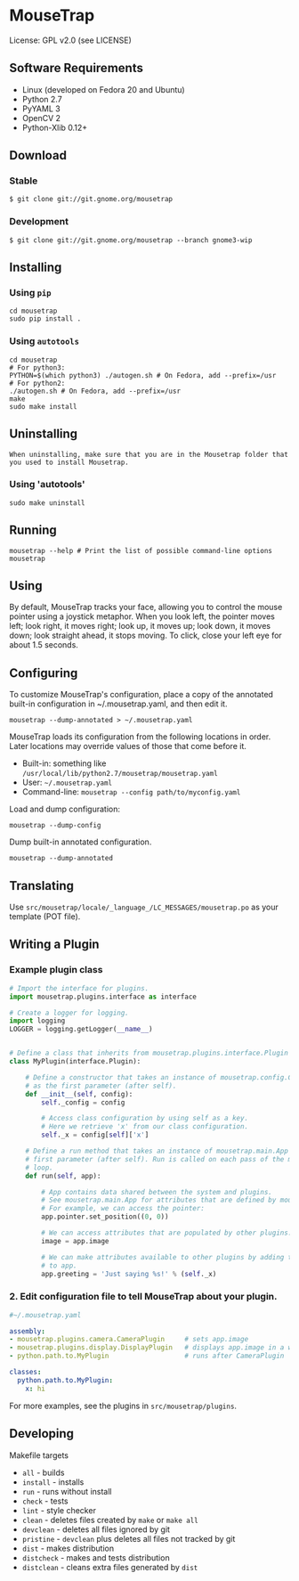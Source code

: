 # MouseTrap

License: GPL v2.0 (see LICENSE)


## Software Requirements

* Linux (developed on Fedora 20 and Ubuntu)
* Python 2.7
* PyYAML 3
* OpenCV 2
* Python-Xlib 0.12+


## Download

### Stable

    $ git clone git://git.gnome.org/mousetrap

### Development

    $ git clone git://git.gnome.org/mousetrap --branch gnome3-wip


## Installing

### Using `pip`

    cd mousetrap
    sudo pip install .

### Using `autotools`

    cd mousetrap
    # For python3: 
    PYTHON=$(which python3) ./autogen.sh # On Fedora, add --prefix=/usr
    # For python2:
    ./autogen.sh # On Fedora, add --prefix=/usr
    make
    sudo make install

## Uninstalling

    When uninstalling, make sure that you are in the Mousetrap folder that you used to install Mousetrap.

### Using 'autotools'

    sudo make uninstall

## Running

    mousetrap --help # Print the list of possible command-line options
    mousetrap


## Using

By default, MouseTrap tracks your face, allowing you to control the
mouse pointer using a joystick metaphor. When you look left,
the pointer moves left; look right, it moves right; look up, it moves up;
look down, it moves down; look straight ahead, it stops moving. To click,
close your left eye for about 1.5 seconds.


## Configuring

To customize MouseTrap's configuration, place a copy of the annotated built-in
configuration in ~/.mousetrap.yaml, and then edit it.

    mousetrap --dump-annotated > ~/.mousetrap.yaml

MouseTrap loads its configuration from the following locations in order. Later
locations may override values of those that come before it.

* Built-in: something like `/usr/local/lib/python2.7/mousetrap/mousetrap.yaml`
* User: `~/.mousetrap.yaml`
* Command-line: `mousetrap --config path/to/myconfig.yaml`

Load and dump configuration:

    mousetrap --dump-config

Dump built-in annotated configuration.

    mousetrap --dump-annotated

## Translating

Use `src/mousetrap/locale/_language_/LC_MESSAGES/mousetrap.po` as your template (POT file).


## Writing a Plugin

### Example plugin class

```python
# Import the interface for plugins.
import mousetrap.plugins.interface as interface

# Create a logger for logging.
import logging
LOGGER = logging.getLogger(__name__)


# Define a class that inherits from mousetrap.plugins.interface.Plugin
class MyPlugin(interface.Plugin):

    # Define a constructor that takes an instance of mousetrap.config.Config
    # as the first parameter (after self).
    def __init__(self, config):
        self._config = config

        # Access class configuration by using self as a key.
        # Here we retrieve 'x' from our class configuration.
        self._x = config[self]['x']

    # Define a run method that takes an instance of mousetrap.main.App as the
    # first parameter (after self). Run is called on each pass of the main
    # loop.
    def run(self, app):

        # App contains data shared between the system and plugins.
        # See mousetrap.main.App for attributes that are defined by mousetrap.
        # For example, we can access the pointer:
        app.pointer.set_position((0, 0))

        # We can access attributes that are populated by other plugins.
        image = app.image

        # We can make attributes available to other plugins by adding them
        # to app.
        app.greeting = 'Just saying %s!' % (self._x)
```

### 2. Edit configuration file to tell MouseTrap about your plugin.

```yaml
#~/.mousetrap.yaml

assembly:
- mousetrap.plugins.camera.CameraPlugin     # sets app.image
- mousetrap.plugins.display.DisplayPlugin   # displays app.image in a window
- python.path.to.MyPlugin                   # runs after CameraPlugin

classes:
  python.path.to.MyPlugin:
    x: hi
```

For more examples, see the plugins in `src/mousetrap/plugins`.

## Developing

Makefile targets
* `all` - builds
* `install` - installs
* `run` - runs without install
* `check` - tests
* `lint` - style checker
* `clean` - deletes files created by `make` or `make all`
* `devclean` - deletes all files ignored by git
* `pristine` - `devclean` plus deletes all files not tracked by git
* `dist` - makes distribution
* `distcheck` - makes and tests distribution
* `distclean` - cleans extra files generated by `dist`

